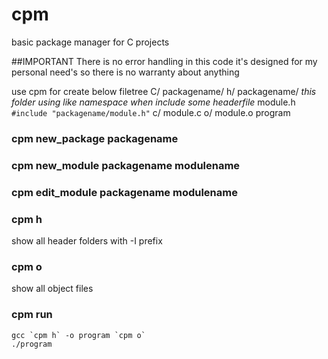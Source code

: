 # cpm
basic package manager for C projects

##IMPORTANT
There is no error handling in this code it's designed for my personal need's so there is no warranty about anything 



use cpm for create below filetree
C/
  packagename/
    h/
      packagename/             *this folder using like namespace when include some headerfile* 
        module.h                ``#include "packagename/module.h"``
    c/
      module.c
    o/
      module.o
  program
  

### cpm new_package packagename

### cpm new_module packagename modulename

### cpm edit_module packagename modulename

### cpm h
  show all header folders with -I prefix

### cpm o 
  show all object files

### cpm run 
  `` gcc `cpm h` -o program `cpm o` ``  
  `./program `

